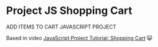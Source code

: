# Project JS Shopping Cart
ADD ITEMS TO CART JAVASCRIPT PROJECT

Based in video [JavaScript Project Tutorial: Shopping Cart](https://www.youtube.com/watch?v=q_TZhCWbS3I&list=PLWKjhJtqVAbleDe3_ZA8h3AO2rXar-q2V&index=16)
&#x1F63A;
